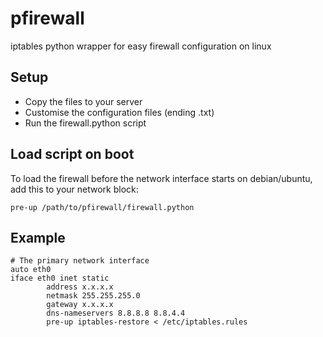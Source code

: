 # pfirewall
iptables python wrapper for easy firewall configuration on linux

## Setup
- Copy the files to your server
- Customise the configuration files (ending .txt)
- Run the firewall.python script

## Load script on boot
To load the firewall before the network interface starts on debian/ubuntu, add this to your network block:
```
pre-up /path/to/pfirewall/firewall.python
```

## Example
```
# The primary network interface
auto eth0
iface eth0 inet static
        address x.x.x.x
        netmask 255.255.255.0
        gateway x.x.x.x
        dns-nameservers 8.8.8.8 8.8.4.4
        pre-up iptables-restore < /etc/iptables.rules
```
